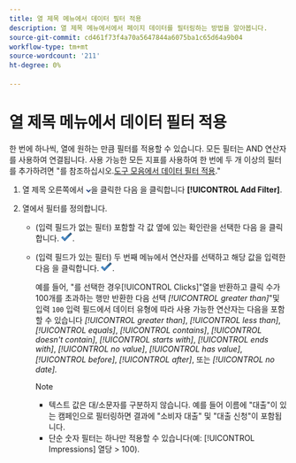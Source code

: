 ```yaml
---
title: 열 제목 메뉴에서 데이터 필터 적용
description: 열 제목 메뉴에서에서 페이지 데이터를 필터링하는 방법을 알아봅니다.
source-git-commit: cd461f73f4a70a5647844a6075ba1c65d64a9b04
workflow-type: tm+mt
source-wordcount: '211'
ht-degree: 0%

---
```


# 열 제목 메뉴에서 데이터 필터 적용

한 번에 하나씩, 열에 원하는 만큼 필터를 적용할 수 있습니다. 모든 필터는 AND 연산자를 사용하여 연결됩니다. 사용 가능한 모든 지표를 사용하여 한 번에 두 개 이상의 필터를 추가하려면 &quot;를 참조하십시오.[도구 모음에서 데이터 필터 적용](column-filter-apply-from-toolbar.md).&quot;

1. 열 제목 오른쪽에서 ![아래쪽 화살표](/help/search-social-commerce/assets/arrow-down-dropdown.png "아래쪽 화살표")을 클릭한 다음 을 클릭합니다 **[!UICONTROL Add Filter]**.

1. 열에서 필터를 정의합니다.

   * (입력 필드가 없는 필터) 포함할 각 값 옆에 있는 확인란을 선택한 다음 을 클릭합니다. ![필터 업데이트](/help/search-social-commerce/assets/select.png "필터 업데이트").

   * (입력 필드가 있는 필터) 두 번째 메뉴에서 연산자를 선택하고 해당 값을 입력한 다음 을 클릭합니다. ![필터 업데이트](/help/search-social-commerce/assets/select.png "필터 업데이트").

      예를 들어, &quot;를 선택한 경우[!UICONTROL Clicks]&quot;열을 반환하고 클릭 수가 100개를 초과하는 행만 반환한 다음 선택 *[!UICONTROL greater than]*&quot;및 입력 `100` 입력 필드에서 데이터 유형에 따라 사용 가능한 연산자는 다음을 포함할 수 있습니다 *[!UICONTROL greater than]*, *[!UICONTROL less than]*, *[!UICONTROL equals]*, *[!UICONTROL contains]*, *[!UICONTROL doesn't contain]*, *[!UICONTROL starts with]*, *[!UICONTROL ends with]*, *[!UICONTROL no value]*, *[!UICONTROL has value]*, *[!UICONTROL before]*, *[!UICONTROL after]*, 또는 *[!UICONTROL no date].*

      >[!NOTE]
      >
      >* 텍스트 값은 대/소문자를 구분하지 않습니다. 예를 들어 이름에 &quot;대출&quot;이 있는 캠페인으로 필터링하면 결과에 &quot;소비자 대출&quot; 및 &quot;대출 신청&quot;이 포함됩니다.
      >* 단순 숫자 필터는 하나만 적용할 수 있습니다(예: [!UICONTROL Impressions] 열당 \> 100).

